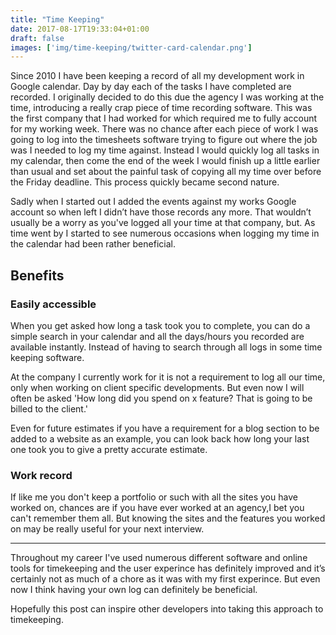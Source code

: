 ```yaml
---
title: "Time Keeping"
date: 2017-08-17T19:33:04+01:00
draft: false
images: ['img/time-keeping/twitter-card-calendar.png']
---
```


Since 2010 I have been keeping a record of all my development work in Google calendar. Day by day each of the tasks I have completed are recorded. I originally decided to do this due the agency I was working at the time, introducing a really crap piece of time recording software. This was the first company that I had worked for which required me to fully account for my working week. There was no chance after each piece of work I was going to log into the timesheets software trying to figure out where the job was I needed to log my time against. Instead I would quickly log all tasks in my calendar, then come the end of the week I would finish up a little earlier than usual and set about the painful task of copying all my time over before the Friday deadline. This process quickly became second nature.

Sadly when I started out I added the events against my works Google account so when left I didn’t have those records any more. That wouldn’t usually be a worry as you've logged all your time at that company, but. As time went by I started to see numerous occasions when logging my time in the calendar had been rather beneficial.

## Benefits

### Easily accessible
When you get asked how long a task took you to complete, you can do a simple search in your calendar and all the days/hours you recorded are available instantly. Instead of having to search through all logs in some time keeping software. 

At the company I currently work for it is not a requirement to log all our time, only when working on client specific developments. But even now I will often be asked 'How long did you spend on x feature? That is going to be billed to the client.'

Even for future estimates if you have a requirement for a blog section to be added to a website as an example, you can look back how long your last one took you to give a pretty accurate estimate.

### Work record

If like me you don't keep a portfolio or such with all the sites you have worked on, chances are if you have ever worked at an agency,I bet you can't remember them all. But knowing the sites and the features you worked on may be really useful for your next interview.

---

Throughout my career I've used numerous different software and online tools for timekeeping and the user experince has definitely improved and it’s certainly not as much of a chore as it was with my first experince. But even now I think having your own log can definitely be beneficial.

Hopefully this post can inspire other developers into taking this approach to timekeeping.
